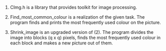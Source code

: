 1. CImg.h is a library that provides toolkit for image processing.

2. Find_most_common_colour is a realization of the given task.
The program finds and prints the most frequently used colour on the picture.

3. Shrink_image is an upgraded version of (2).
The program divides the image into blocks (q x q) pixels, finds the most frequently used colour in each block and makes a new picture out of them.
